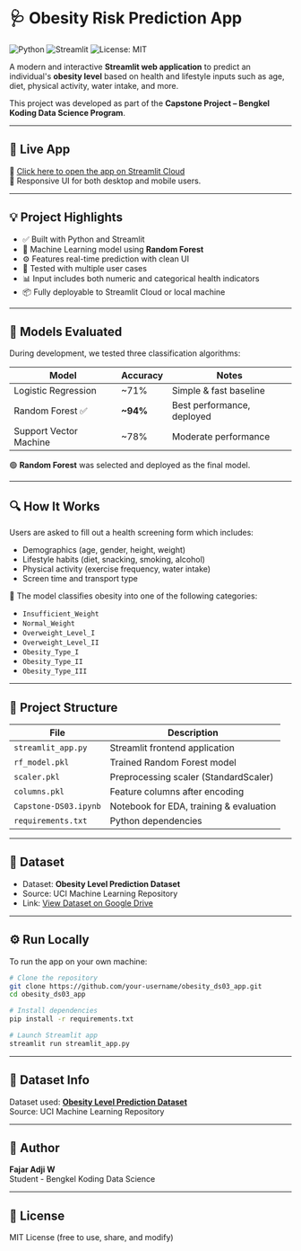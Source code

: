 # 🩺 Obesity Risk Prediction App

![Python](https://img.shields.io/badge/Python-3.9-blue)
![Streamlit](https://img.shields.io/badge/Streamlit-Deployed-brightgreen)
![License: MIT](https://img.shields.io/badge/License-MIT-yellow.svg)

A modern and interactive **Streamlit web application** to predict an individual's **obesity level** based on health and lifestyle inputs such as age, diet, physical activity, water intake, and more.

This project was developed as part of the **Capstone Project – Bengkel Koding Data Science Program**.

---

## 🚀 Live App

🔗 [Click here to open the app on Streamlit Cloud](https://obesityds03.streamlit.app/)  
📱 Responsive UI for both desktop and mobile users.

---

## 💡 Project Highlights

- ✅ Built with Python and Streamlit
- 🧠 Machine Learning model using **Random Forest**
- ⚙️ Features real-time prediction with clean UI
- 🧪 Tested with multiple user cases
- 📊 Input includes both numeric and categorical health indicators
- 📦 Fully deployable to Streamlit Cloud or local machine

---

## 🧠 Models Evaluated

During development, we tested three classification algorithms:

| Model                  | Accuracy  | Notes                      |
|------------------------|-----------|----------------------------|
| Logistic Regression    | ~71%      | Simple & fast baseline     |
| Random Forest ✅       | **~94%**  | Best performance, deployed |
| Support Vector Machine | ~78%      | Moderate performance       |

🟢 **Random Forest** was selected and deployed as the final model.

---

## 🔍 How It Works

Users are asked to fill out a health screening form which includes:
- Demographics (age, gender, height, weight)
- Lifestyle habits (diet, snacking, smoking, alcohol)
- Physical activity (exercise frequency, water intake)
- Screen time and transport type

🧠 The model classifies obesity into one of the following categories:

- `Insufficient_Weight`
- `Normal_Weight`
- `Overweight_Level_I`
- `Overweight_Level_II`
- `Obesity_Type_I`
- `Obesity_Type_II`
- `Obesity_Type_III`

---

## 📁 Project Structure

| File               | Description                          |
|--------------------|--------------------------------------|
| `streamlit_app.py` | Streamlit frontend application       |
| `rf_model.pkl`     | Trained Random Forest model          |
| `scaler.pkl`       | Preprocessing scaler (StandardScaler)|
| `columns.pkl`      | Feature columns after encoding       |
| `Capstone-DS03.ipynb` | Notebook for EDA, training & evaluation |
| `requirements.txt` | Python dependencies                  |

---

## 💾 Dataset

- Dataset: **Obesity Level Prediction Dataset**
- Source: UCI Machine Learning Repository  
- Link: [View Dataset on Google Drive](https://drive.google.com/file/d/16mZS56ed1SQyimDxRGGKvihvIMri2exM/view)

---

## ⚙️ Run Locally

To run the app on your own machine:

```bash
# Clone the repository
git clone https://github.com/your-username/obesity_ds03_app.git
cd obesity_ds03_app

# Install dependencies
pip install -r requirements.txt

# Launch Streamlit app
streamlit run streamlit_app.py

```

---

## 📝 Dataset Info
Dataset used: **[Obesity Level Prediction Dataset](https://drive.google.com/file/d/16mZS56ed1SQyimDxRGGKvihvIMri2exM/view)**  
Source: UCI Machine Learning Repository

---

## 👤 Author
**Fajar Adji W**  
Student - Bengkel Koding Data Science

---

## 📃 License
MIT License (free to use, share, and modify)
